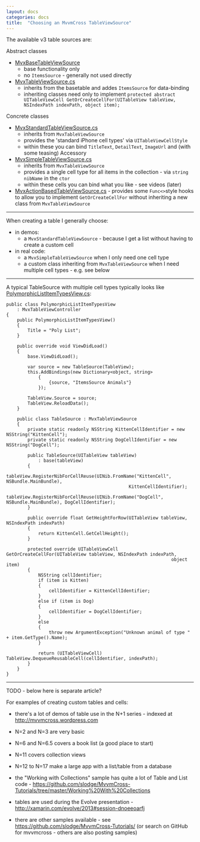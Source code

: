 ```yaml
---
layout: docs
categories: docs
title:  "Choosing an MvvmCross TableViewSource"
---
```


The available v3 table sources are:

Abstract classes

 - [MvxBaseTableViewSource][1] 
   - base functionality only 
   - no `ItemsSource` - generally not used directly
 - [MvxTableViewSource.cs][2] 
   - inherits from the basetable and addes `ItemsSource` for data-binding
   - inheriting classes need only to implement `protected abstract UITableViewCell GetOrCreateCellFor(UITableView tableView, NSIndexPath indexPath, object item);`

Concrete classes

 - [MvxStandardTableViewSource.cs][3]
   - inherits from `MvxTableViewSource`
   - provides the 'standard iPhone cell types' via `UITableViewCellStyle` 
   - within these you can bind `TitleText`, `DetailText`, `ImageUrl` and (with some teasing) Accessory
 - [MvxSimpleTableViewSource.cs][4]
   - inherits from `MvxTableViewSource`
   - provides a single cell type for all items in the collection - via `string nibName` in the `ctor`
   - within these cells you can bind what you like - see videos (later)
 - [MvxActionBasedTableViewSource.cs][5] - provides some `Func<>`style hooks to allow you to implement `GetOrCreateCellFor` without inheriting a new class from `MvxTableViewSource`

---------

When creating a table I generally choose:

- in demos:
  - a `MvxStandardTableViewSource` - because I get a list without having to create a custom cell
- in real code:
  - a `MvxSimpleTableViewSource` when I only need one cell type
  - a custom class inheriting from `MvxTableViewSource` when I need multiple cell types - e.g. see below

-----

A typical TableSource with multiple cell types typically looks like [PolymorphicListItemTypesView.cs][6]:

    public class PolymorphicListItemTypesView
        : MvxTableViewController
    {
        public PolymorphicListItemTypesView()
        {
            Title = "Poly List";
        }

        public override void ViewDidLoad()
        {
            base.ViewDidLoad();

            var source = new TableSource(TableView);
            this.AddBindings(new Dictionary<object, string>
                {
                    {source, "ItemsSource Animals"}
                });

            TableView.Source = source;
            TableView.ReloadData();
        }

        public class TableSource : MvxTableViewSource
        {
            private static readonly NSString KittenCellIdentifier = new NSString("KittenCell");
            private static readonly NSString DogCellIdentifier = new NSString("DogCell");

            public TableSource(UITableView tableView)
                : base(tableView)
            {
                tableView.RegisterNibForCellReuse(UINib.FromName("KittenCell", NSBundle.MainBundle),
                                                  KittenCellIdentifier);
                tableView.RegisterNibForCellReuse(UINib.FromName("DogCell", NSBundle.MainBundle), DogCellIdentifier);
            }

            public override float GetHeightForRow(UITableView tableView, NSIndexPath indexPath)
            {
                return KittenCell.GetCellHeight();
            }

            protected override UITableViewCell GetOrCreateCellFor(UITableView tableView, NSIndexPath indexPath,
                                                                  object item)
            {
                NSString cellIdentifier;
                if (item is Kitten)
                {
                    cellIdentifier = KittenCellIdentifier;
                }
                else if (item is Dog)
                {
                    cellIdentifier = DogCellIdentifier;
                }
                else
                {
                    throw new ArgumentException("Unknown animal of type " + item.GetType().Name);
                }

                return (UITableViewCell) TableView.DequeueReusableCell(cellIdentifier, indexPath);
            }
        }
    }

------------

TODO - below here is separate article?

For examples of creating custom tables and cells:

- there's a lot of demos of table use in the N+1 series - indexed at http://mvvmcross.wordpress.com

 - N=2 and N=3 are very basic
 - N=6 and N=6.5 covers a book list (a good place to start)
 - N=11 covers collection views
 - N=12 to N=17 make a large app with a list/table from a database

- the "Working with Collections" sample has quite a lot of Table and List code - https://github.com/slodge/MvvmCross-Tutorials/tree/master/Working%20With%20Collections

- tables are used during the Evolve presentation - http://xamarin.com/evolve/2013#session-dnoeeoarfj

- there are other samples available - see https://github.com/slodge/MvvmCross-Tutorials/ (or search on GitHub for mvvmcross - others are also posting samples)


  [1]: https://github.com/slodge/MvvmCross/blob/v3/Cirrious/Cirrious.MvvmCross.Binding.Touch/Views/MvxBaseTableViewSource.cs
  [2]: https://github.com/slodge/MvvmCross/blob/v3/Cirrious/Cirrious.MvvmCross.Binding.Touch/Views/MvxTableViewSource.cs
  [3]: https://github.com/slodge/MvvmCross/blob/v3/Cirrious/Cirrious.MvvmCross.Binding.Touch/Views/MvxStandardTableViewSource.cs
  [4]: https://github.com/slodge/MvvmCross/blob/v3/Cirrious/Cirrious.MvvmCross.Binding.Touch/Views/MvxSimpleTableViewSource.cs
  [5]: https://github.com/slodge/MvvmCross/blob/v3/Cirrious/Cirrious.MvvmCross.Binding.Touch/Views/MvxActionBasedTableViewSource.cs
  [6]: https://github.com/slodge/MvvmCross-Tutorials/blob/master/Working%20With%20Collections/Collections.Touch/Views/Samples/PolymorphicListItemTypesView.cs
  

